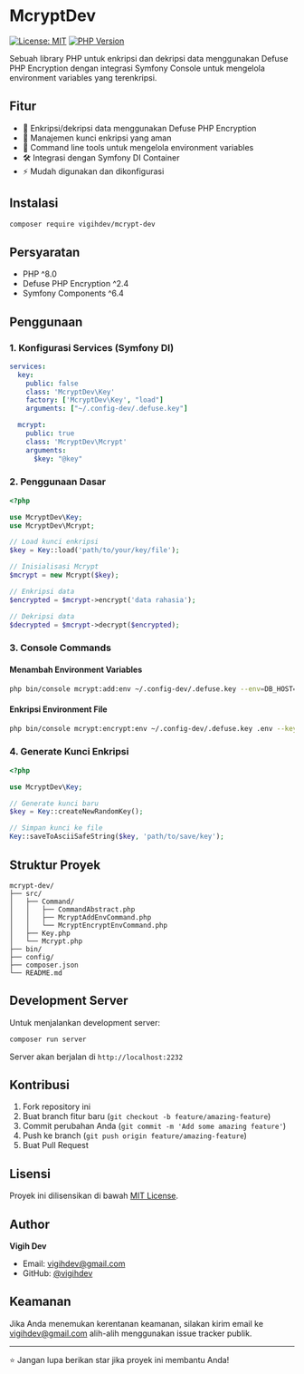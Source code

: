 # McryptDev

[![License: MIT](https://img.shields.io/badge/License-MIT-yellow.svg)](https://opensource.org/licenses/MIT)
[![PHP Version](https://img.shields.io/badge/PHP-%5E8.0-blue.svg)](https://php.net)

Sebuah library PHP untuk enkripsi dan dekripsi data menggunakan Defuse PHP Encryption dengan integrasi Symfony Console untuk mengelola environment variables yang terenkripsi.

## Fitur

- 🔐 Enkripsi/dekripsi data menggunakan Defuse PHP Encryption
- 🔑 Manajemen kunci enkripsi yang aman
- 📝 Command line tools untuk mengelola environment variables
- 🛠️ Integrasi dengan Symfony DI Container
- ⚡ Mudah digunakan dan dikonfigurasi

## Instalasi

```bash
composer require vigihdev/mcrypt-dev
```

## Persyaratan

- PHP ^8.0
- Defuse PHP Encryption ^2.4
- Symfony Components ^6.4

## Penggunaan

### 1. Konfigurasi Services (Symfony DI)

```yaml
services:
  key:
    public: false
    class: 'McryptDev\Key'
    factory: ['McryptDev\Key', "load"]
    arguments: ["~/.config-dev/.defuse.key"]

  mcrypt:
    public: true
    class: 'McryptDev\Mcrypt'
    arguments:
      $key: "@key"
```

### 2. Penggunaan Dasar

```php
<?php

use McryptDev\Key;
use McryptDev\Mcrypt;

// Load kunci enkripsi
$key = Key::load('path/to/your/key/file');

// Inisialisasi Mcrypt
$mcrypt = new Mcrypt($key);

// Enkripsi data
$encrypted = $mcrypt->encrypt('data rahasia');

// Dekripsi data
$decrypted = $mcrypt->decrypt($encrypted);
```

### 3. Console Commands

#### Menambah Environment Variables

```bash
php bin/console mcrypt:add:env ~/.config-dev/.defuse.key --env=DB_HOST=localhost,DB_NAME=db_name
```

#### Enkripsi Environment File

```bash
php bin/console mcrypt:encrypt:env ~/.config-dev/.defuse.key .env --key=DB_HOST,DB_NAME
```

### 4. Generate Kunci Enkripsi

```php
<?php

use McryptDev\Key;

// Generate kunci baru
$key = Key::createNewRandomKey();

// Simpan kunci ke file
Key::saveToAsciiSafeString($key, 'path/to/save/key');
```

## Struktur Proyek

```
mcrypt-dev/
├── src/
│   ├── Command/
│   │   ├── CommandAbstract.php
│   │   ├── McryptAddEnvCommand.php
│   │   └── McryptEncryptEnvCommand.php
│   ├── Key.php
│   └── Mcrypt.php
├── bin/
├── config/
├── composer.json
└── README.md
```

## Development Server

Untuk menjalankan development server:

```bash
composer run server
```

Server akan berjalan di `http://localhost:2232`

## Kontribusi

1. Fork repository ini
2. Buat branch fitur baru (`git checkout -b feature/amazing-feature`)
3. Commit perubahan Anda (`git commit -m 'Add some amazing feature'`)
4. Push ke branch (`git push origin feature/amazing-feature`)
5. Buat Pull Request

## Lisensi

Proyek ini dilisensikan di bawah [MIT License](LICENSE).

## Author

**Vigih Dev**
- Email: vigihdev@gmail.com
- GitHub: [@vigihdev](https://github.com/vigihdev)

## Keamanan

Jika Anda menemukan kerentanan keamanan, silakan kirim email ke vigihdev@gmail.com alih-alih menggunakan issue tracker publik.

---

⭐ Jangan lupa berikan star jika proyek ini membantu Anda!
